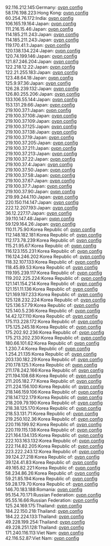 92.116.212.145:Germany: [ovpn config](vpn/92_116_212_145.ovpn)  
58.176.198.223:Hong Kong: [ovpn config](vpn/58_176_198_223.ovpn)  
60.254.76.172:India: [ovpn config](vpn/60_254_76_172.ovpn)  
106.165.19.164:Japan: [ovpn config](vpn/106_165_19_164.ovpn)  
111.216.15.46:Japan: [ovpn config](vpn/111_216_15_46.ovpn)  
114.185.211.243:Japan: [ovpn config](vpn/114_185_211_243.ovpn)  
114.185.211.243:Japan: [ovpn config](vpn/114_185_211_243.ovpn)  
119.170.41.1:Japan: [ovpn config](vpn/119_170_41_1.ovpn)  
120.138.134.224:Japan: [ovpn config](vpn/120_138_134_224.ovpn)  
120.74.199.146:Japan: [ovpn config](vpn/120_74_199_146.ovpn)  
121.87.246.204:Japan: [ovpn config](vpn/121_87_246_204.ovpn)  
122.218.12.22:Japan: [ovpn config](vpn/122_218_12_22.ovpn)  
122.21.255.183:Japan: [ovpn config](vpn/122_21_255_183.ovpn)  
123.48.64.18:Japan: [ovpn config](vpn/123_48_64_18.ovpn)  
125.9.97.36:Japan: [ovpn config](vpn/125_9_97_36.ovpn)  
126.28.239.132:Japan: [ovpn config](vpn/126_28_239_132.ovpn)  
126.80.255.206:Japan: [ovpn config](vpn/126_80_255_206.ovpn)  
133.106.55.144:Japan: [ovpn config](vpn/133_106_55_144.ovpn)  
153.131.29.66:Japan: [ovpn config](vpn/153_131_29_66.ovpn)  
219.100.37.1:Japan: [ovpn config](vpn/219_100_37_1.ovpn)  
219.100.37.108:Japan: [ovpn config](vpn/219_100_37_108.ovpn)  
219.100.37.109:Japan: [ovpn config](vpn/219_100_37_109.ovpn)  
219.100.37.125:Japan: [ovpn config](vpn/219_100_37_125.ovpn)  
219.100.37.138:Japan: [ovpn config](vpn/219_100_37_138.ovpn)  
219.100.37.19:Japan: [ovpn config](vpn/219_100_37_19.ovpn)  
219.100.37.205:Japan: [ovpn config](vpn/219_100_37_205.ovpn)  
219.100.37.211:Japan: [ovpn config](vpn/219_100_37_211.ovpn)  
219.100.37.213:Japan: [ovpn config](vpn/219_100_37_213.ovpn)  
219.100.37.22:Japan: [ovpn config](vpn/219_100_37_22.ovpn)  
219.100.37.4:Japan: [ovpn config](vpn/219_100_37_4.ovpn)  
219.100.37.50:Japan: [ovpn config](vpn/219_100_37_50.ovpn)  
219.100.37.58:Japan: [ovpn config](vpn/219_100_37_58.ovpn)  
219.100.37.67:Japan: [ovpn config](vpn/219_100_37_67.ovpn)  
219.100.37.7:Japan: [ovpn config](vpn/219_100_37_7.ovpn)  
219.100.37.90:Japan: [ovpn config](vpn/219_100_37_90.ovpn)  
219.99.244.110:Japan: [ovpn config](vpn/219_99_244_110.ovpn)  
220.150.114.147:Japan: [ovpn config](vpn/220_150_114_147.ovpn)  
222.12.207.193:Japan: [ovpn config](vpn/222_12_207_193.ovpn)  
36.12.227.17:Japan: [ovpn config](vpn/36_12_227_17.ovpn)  
39.110.147.48:Japan: [ovpn config](vpn/39_110_147_48.ovpn)  
59.129.164.26:Japan: [ovpn config](vpn/59_129_164_26.ovpn)  
110.11.75.90:Korea Republic of: [ovpn config](vpn/110_11_75_90.ovpn)  
112.148.182.181:Korea Republic of: [ovpn config](vpn/112_148_182_181.ovpn)  
112.173.78.239:Korea Republic of: [ovpn config](vpn/112_173_78_239.ovpn)  
115.21.95.67:Korea Republic of: [ovpn config](vpn/115_21_95_67.ovpn)  
116.123.155.231:Korea Republic of: [ovpn config](vpn/116_123_155_231.ovpn)  
116.124.246.202:Korea Republic of: [ovpn config](vpn/116_124_246_202.ovpn)  
118.32.107.133:Korea Republic of: [ovpn config](vpn/118_32_107_133.ovpn)  
118.45.89.53:Korea Republic of: [ovpn config](vpn/118_45_89_53.ovpn)  
119.195.239.117:Korea Republic of: [ovpn config](vpn/119_195_239_117.ovpn)  
119.202.225.224:Korea Republic of: [ovpn config](vpn/119_202_225_224.ovpn)  
121.141.154.214:Korea Republic of: [ovpn config](vpn/121_141_154_214.ovpn)  
121.151.11.136:Korea Republic of: [ovpn config](vpn/121_151_11_136.ovpn)  
121.169.197.233:Korea Republic of: [ovpn config](vpn/121_169_197_233.ovpn)  
125.128.232.224:Korea Republic of: [ovpn config](vpn/125_128_232_224.ovpn)  
125.136.57.79:Korea Republic of: [ovpn config](vpn/125_136_57_79.ovpn)  
125.140.5.236:Korea Republic of: [ovpn config](vpn/125_140_5_236.ovpn)  
14.42.127.110:Korea Republic of: [ovpn config](vpn/14_42_127_110.ovpn)  
175.113.228.172:Korea Republic of: [ovpn config](vpn/175_113_228_172.ovpn)  
175.125.245.18:Korea Republic of: [ovpn config](vpn/175_125_245_18.ovpn)  
175.202.92.236:Korea Republic of: [ovpn config](vpn/175_202_92_236.ovpn)  
175.213.202.230:Korea Republic of: [ovpn config](vpn/175_213_202_230.ovpn)  
180.66.101.62:Korea Republic of: [ovpn config](vpn/180_66_101_62.ovpn)  
1.230.7.4:Korea Republic of: [ovpn config](vpn/1_230_7_4.ovpn)  
1.254.21.135:Korea Republic of: [ovpn config](vpn/1_254_21_135.ovpn)  
203.130.182.29:Korea Republic of: [ovpn config](vpn/203_130_182_29.ovpn)  
210.178.125.1:Korea Republic of: [ovpn config](vpn/210_178_125_1.ovpn)  
211.178.242.166:Korea Republic of: [ovpn config](vpn/211_178_242_166.ovpn)  
211.194.108.68:Korea Republic of: [ovpn config](vpn/211_194_108_68.ovpn)  
211.205.182.77:Korea Republic of: [ovpn config](vpn/211_205_182_77.ovpn)  
211.224.156.100:Korea Republic of: [ovpn config](vpn/211_224_156_100.ovpn)  
218.146.159.106:Korea Republic of: [ovpn config](vpn/218_146_159_106.ovpn)  
218.147.122.179:Korea Republic of: [ovpn config](vpn/218_147_122_179.ovpn)  
218.209.79.190:Korea Republic of: [ovpn config](vpn/218_209_79_190.ovpn)  
218.38.125.170:Korea Republic of: [ovpn config](vpn/218_38_125_170.ovpn)  
218.53.131.71:Korea Republic of: [ovpn config](vpn/218_53_131_71.ovpn)  
219.250.102.36:Korea Republic of: [ovpn config](vpn/219_250_102_36.ovpn)  
220.116.199.92:Korea Republic of: [ovpn config](vpn/220_116_199_92.ovpn)  
220.119.115.138:Korea Republic of: [ovpn config](vpn/220_119_115_138.ovpn)  
221.164.134.135:Korea Republic of: [ovpn config](vpn/221_164_134_135.ovpn)  
222.103.163.132:Korea Republic of: [ovpn config](vpn/222_103_163_132.ovpn)  
222.114.82.205:Korea Republic of: [ovpn config](vpn/222_114_82_205.ovpn)  
223.222.243.12:Korea Republic of: [ovpn config](vpn/223_222_243_12.ovpn)  
39.124.27.218:Korea Republic of: [ovpn config](vpn/39_124_27_218.ovpn)  
39.124.41.83:Korea Republic of: [ovpn config](vpn/39_124_41_83.ovpn)  
49.165.82.221:Korea Republic of: [ovpn config](vpn/49_165_82_221.ovpn)  
58.234.86.26:Korea Republic of: [ovpn config](vpn/58_234_86_26.ovpn)  
59.21.85.194:Korea Republic of: [ovpn config](vpn/59_21_85_194.ovpn)  
59.28.179.70:Korea Republic of: [ovpn config](vpn/59_28_179_70.ovpn)  
146.70.183.188:Romania: [ovpn config](vpn/146_70_183_188.ovpn)  
95.154.70.171:Russian Federation: [ovpn config](vpn/95_154_70_171.ovpn)  
95.55.16.66:Russian Federation: [ovpn config](vpn/95_55_16_66.ovpn)  
125.24.169.175:Thailand: [ovpn config](vpn/125_24_169_175.ovpn)  
184.22.150.218:Thailand: [ovpn config](vpn/184_22_150_218.ovpn)  
184.22.224.133:Thailand: [ovpn config](vpn/184_22_224_133.ovpn)  
49.228.199.254:Thailand: [ovpn config](vpn/49_228_199_254.ovpn)  
49.228.251.128:Thailand: [ovpn config](vpn/49_228_251_128.ovpn)  
171.240.116.113:Viet Nam: [ovpn config](vpn/171_240_116_113.ovpn)  
42.116.52.87:Viet Nam: [ovpn config](vpn/42_116_52_87.ovpn)  
